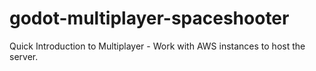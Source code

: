 # godot-multiplayer-spaceshooter
Quick Introduction to Multiplayer - Work with AWS instances to host the server.
